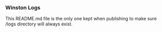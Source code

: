 ### Winston Logs

This README.md file is the only one kept when publishing to make sure /logs directory will always exist.
